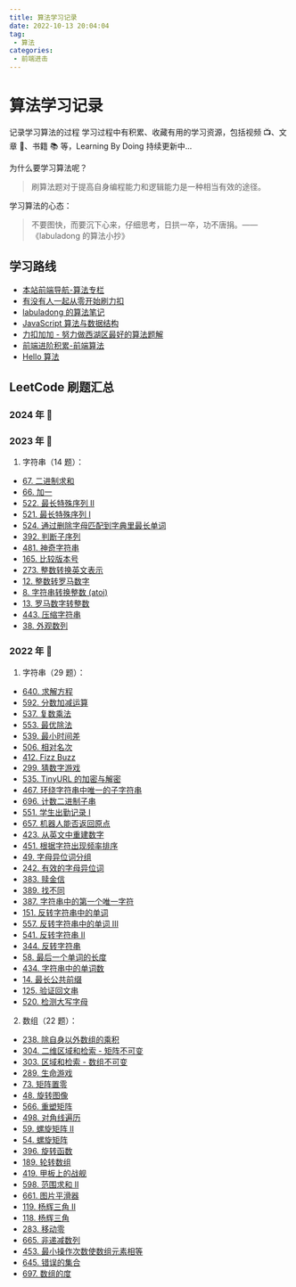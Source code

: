 ```yaml
---
title: 算法学习记录
date: 2022-10-13 20:04:04
tag:
 - 算法
categories:
 - 前端进击
---
```

# 算法学习记录
记录学习算法的过程
学习过程中有积累、收藏有用的学习资源，包括视频 📺、文章 📃、书籍 📚 等，Learning By Doing 持续更新中...

为什么要学习算法呢？
> 刷算法题对于提高自身编程能力和逻辑能力是一种相当有效的途径。

学习算法的心态：
> 不要图快，而要沉下心来，仔细思考，日拱一卒，功不唐捐。——《labuladong 的算法小抄》

## 学习路线
- [本站前端导航-算法专栏](/posts/navigator/#%E7%AE%97%E6%B3%95%E4%B8%93%E6%A0%8F)
- [有没有人一起从零开始刷力扣](https://leetcode.cn/circle/discuss/48kq9d/)
- [labuladong 的算法笔记](https://labuladong.github.io/algo/)
- [JavaScript 算法与数据结构](https://github.com/trekhleb/javascript-algorithms/blob/master/README.zh-CN.md)
- [力扣加加 - 努力做西湖区最好的算法题解](https://leetcode-solution-leetcode-pp.gitbook.io/leetcode-solution)
- [前端进阶积累-前端算法](http://obkoro1.com/web_accumulate/algorithm/)
- [Hello 算法](https://www.hello-algo.com/)

## LeetCode 刷题汇总
### 2024 年 🐲

### 2023 年 🐰
1. 字符串（14 题）：
  - [67. 二进制求和](/posts/growth-record/computer/algorithm/2023/67)
  - [66. 加一](/posts/growth-record/computer/algorithm/2023/66)
  - [522. 最长特殊序列 II](/posts/growth-record/computer/algorithm/2023/522)
  - [521. 最长特殊序列 Ⅰ](/posts/growth-record/computer/algorithm/2023/521)
  - [524. 通过删除字母匹配到字典里最长单词](/posts/growth-record/computer/algorithm/2023/524)
  - [392. 判断子序列](/posts/growth-record/computer/algorithm/2023/392)
  - [481. 神奇字符串](/posts/growth-record/computer/algorithm/2023/481)
  - [165. 比较版本号](/posts/growth-record/computer/algorithm/2023/165)
  - [273. 整数转换英文表示](/posts/growth-record/computer/algorithm/2023/273)
  - [12. 整数转罗马数字](/posts/growth-record/computer/algorithm/2023/12)
  - [8. 字符串转换整数 (atoi)](/posts/growth-record/computer/algorithm/2023/8)
  - [13. 罗马数字转整数](/posts/growth-record/computer/algorithm/2023/13)
  - [443. 压缩字符串](/posts/growth-record/computer/algorithm/2023/443)
  - [38. 外观数列](/posts/growth-record/computer/algorithm/2023/38)

### 2022 年 🐯
1. 字符串（29 题）：
- [640. 求解方程]()
- [592. 分数加减运算]()
- [537. 复数乘法]()
- [553. 最优除法]()
- [539. 最小时间差]()
- [506. 相对名次]()
- [412. Fizz Buzz]()
- [299. 猜数字游戏]()
- [535. TinyURL 的加密与解密]()
- [467. 环绕字符串中唯一的子字符串]()
- [696. 计数二进制子串]()
- [551. 学生出勤记录 I]()
- [657. 机器人能否返回原点]()
- [423. 从英文中重建数字]()
- [451. 根据字符出现频率排序]()
- [49. 字母异位词分组]()
- [242. 有效的字母异位词]()
- [383. 赎金信]()
- [389. 找不同]()
- [387. 字符串中的第一个唯一字符]()
- [151. 反转字符串中的单词]()
- [557. 反转字符串中的单词 III]()
- [541. 反转字符串 II]()
- [344. 反转字符串]()
- [58. 最后一个单词的长度]()
- [434. 字符串中的单词数]()
- [14. 最长公共前缀]()
- [125. 验证回文串]()
- [520. 检测大写字母]()

2. 数组（22 题）：
- [238. 除自身以外数组的乘积]()
- [304. 二维区域和检索 - 矩阵不可变]()
- [303. 区域和检索 - 数组不可变]()
- [289. 生命游戏]()
- [73. 矩阵置零]()
- [48. 旋转图像]()
- [566. 重塑矩阵]()
- [498. 对角线遍历]()
- [59. 螺旋矩阵 II]()
- [54. 螺旋矩阵]()
- [396. 旋转函数]()
- [189. 轮转数组]()
- [419. 甲板上的战舰]()
- [598. 范围求和 II]()
- [661. 图片平滑器]()
- [119. 杨辉三角 II]()
- [118. 杨辉三角]()
- [283. 移动零]()
- [665. 非递减数列]()
- [453. 最小操作次数使数组元素相等]()
- [645. 错误的集合]()
- [697. 数组的度]()
